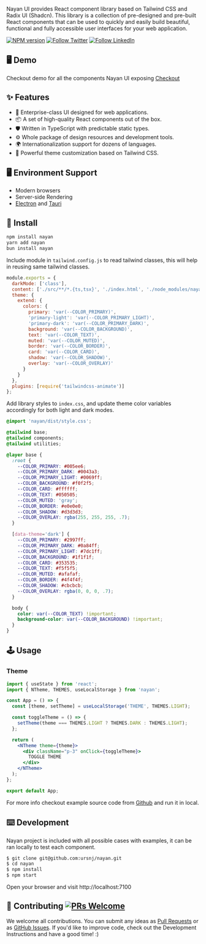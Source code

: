 Nayan UI provides React component library based on Tailwind CSS and Radix UI (Shadcn). This library is a collection of pre-designed and
pre-built React components that can be used to quickly and easily build beautiful, functional and fully accessible user interfaces for
your web application.

[![NPM version][npm-image]][npm-url] [![Follow Twitter][twitter-image]][twitter-url]  [![Follow LinkedIn][linkedin-image]][linkedin-url]

[npm-image]: https://img.shields.io/badge/npm-CB3837?style=for-the-badge&logo=npm&logoColor=white
[npm-url]: http://npmjs.org/package/nayan
[twitter-image]: https://img.shields.io/badge/Twitter-1DA1F2?style=for-the-badge&logo=twitter&logoColor=white
[twitter-url]: https://twitter.com/ursNjn
[linkedin-image]: https://img.shields.io/badge/LinkedIn-0077B5?style=for-the-badge&logo=linkedin&logoColor=white
[linkedin-url]: https://www.linkedin.com/in/ursNj

## 🖥 Demo

Checkout demo for all the components Nayan UI exposing [Checkout](https://www.nayanui.com)

## ✨ Features

- 🌈 Enterprise-class UI designed for web applications.
- 📦 A set of high-quality React components out of the box.
- 🛡 Written in TypeScript with predictable static types.
- ⚙️ Whole package of design resources and development tools.
- 🌍 Internationalization support for dozens of languages.
- 🎨 Powerful theme customization based on Tailwind CSS.

## 🖥 Environment Support

- Modern browsers
- Server-side Rendering
- [Electron](https://www.electronjs.org/) and [Tauri](https://tauri.app/)

## 🔨 Install

```bash
npm install nayan
yarn add nayan
bun install nayan
```

Include module in `tailwind.config.js` to read tailwind classes, this will help in reusing same tailwind classes.

```js
module.exports = {
  darkMode: ['class'],
  content: ['./src/**/*.{ts,tsx}', './index.html', './node_modules/nayan/dist/index.es.js'], // Check node_modules path properly
  theme: {
    extend: {
      colors: {
        primary: 'var(--COLOR_PRIMARY)',
        'primary-light': 'var(--COLOR_PRIMARY_LIGHT)',
        'primary-dark': 'var(--COLOR_PRIMARY_DARK)',
        background: 'var(--COLOR_BACKGROUND)',
        text: 'var(--COLOR_TEXT)',
        muted: 'var(--COLOR_MUTED)',
        border: 'var(--COLOR_BORDER)',
        card: 'var(--COLOR_CARD)',
        shadow: 'var(--COLOR_SHADOW)',
        overlay: 'var(--COLOR_OVERLAY)'
      }
    }
  },
  plugins: [require('tailwindcss-animate')]
};
```

Add library styles to `index.css`, and update theme color variables accordingly for both light and dark modes.

```css
@import 'nayan/dist/style.css';

@tailwind base;
@tailwind components;
@tailwind utilities;

@layer base {
  :root {
    --COLOR_PRIMARY: #005ee6;
    --COLOR_PRIMARY_DARK: #0043a3;
    --COLOR_PRIMARY_LIGHT: #0069ff;
    --COLOR_BACKGROUND: #f0f2f5;
    --COLOR_CARD: #ffffff;
    --COLOR_TEXT: #050505;
    --COLOR_MUTED: 'gray';
    --COLOR_BORDER: #e0e0e0;
    --COLOR_SHADOW: #d3d3d3;
    --COLOR_OVERLAY: rgba(255, 255, 255, .7);
  }

  [data-theme='dark'] {
    --COLOR_PRIMARY: #2997ff;
    --COLOR_PRIMARY_DARK: #0a84ff;
    --COLOR_PRIMARY_LIGHT: #7dc1ff;
    --COLOR_BACKGROUND: #1f1f1f;
    --COLOR_CARD: #353535;
    --COLOR_TEXT: #f5f5f5;
    --COLOR_MUTED: #afafaf;
    --COLOR_BORDER: #4f4f4f;
    --COLOR_SHADOW: #cbcbcb;
    --COLOR_OVERLAY: rgba(0, 0, 0, .7);
  }

  body {
    color: var(--COLOR_TEXT) !important;
    background-color: var(--COLOR_BACKGROUND) !important;
  }
}
```

## 🕹 Usage

### Theme

```jsx
import { useState } from 'react';
import { NTheme, THEMES, useLocalStorage } from 'nayan';

const App = () => {
  const [theme, setTheme] = useLocalStorage('THEME', THEMES.LIGHT);

  const toggleTheme = () => {
    setTheme(theme === THEMES.LIGHT ? THEMES.DARK : THEMES.LIGHT);
  };

  return (
    <NTheme theme={theme}>
      <div className="p-3" onClick={toggleTheme}>
        TOGGLE THEME
      </div>
    </NTheme>
  );
};

export default App;
```

For more info checkout example source code from [Github](https://github.com/ursnj/nayan) and run it in local.

## ⌨️ Development

Nayan project is included with all possible cases with examples, it can be ran locally to test each component.

```bash
$ git clone git@github.com:ursnj/nayan.git
$ cd nayan
$ npm install
$ npm start
```

Open your browser and visit http://localhost:7100

## 🤝 Contributing [![PRs Welcome](https://img.shields.io/badge/PRs-welcome-brightgreen.svg?style=flat-square)](http://makeapullrequest.com)

We welcome all contributions. You can submit any ideas as [Pull Requests](https://github.com/ursnj/nayan/pulls) or as [GitHub Issues](https://github.com/ursnj/nayan/issues). If you'd like to improve code, check out the Development Instructions and have a good time! :)
